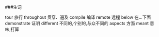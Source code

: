 ###生词

tour    旅行
throughout    贯穿、遍及
compile    编译
remote    远程
below    在...下面
demonstrate    证明
different    不同的,个别的,与众不同的
aspects    方面
meant    意味,打算


